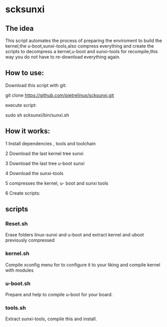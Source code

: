 # scksunxi

## The idea


This script automates the process of preparing the enviroment to build the kernel,the u-boot,sunxi-tools,also compress everything and create the scripts to decompress a kernel,u-boot and sunxi-tools for recompile,this way you do not have to re-download everything again.


## How to use:

Download this script with git:

git clone https://github.com/pietrelinux/scksunxi.git

execute script:

sudo sh scksunxi/bin/sunxi.sh

## How it works:

1 Install dependencies , tools and toolchain

2 Download the last  kernel tree sunxi

3 Download the last tree u-boot sunxi

4 Download the sunxi-tools

5 compresses the kernel, u- boot and sunxi tools

6 Create scripts:

## scripts

### Reset.sh

Erase folders linux-sunxi and u-boot and extract kernel and uboot previously compressed

### kernel.sh

Compile xconfig menu for to configure it to your liking and compile kernel with modules

### u-boot.sh

Prepare and help to compile u-boot for your board.

### tools.sh

Extract sunxi-tools, compile this and install.
